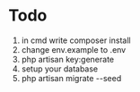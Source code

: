 # Todo
1. in cmd write composer install
2. change env.example to .env
3. php artisan key:generate
4. setup your database
5. php artisan migrate --seed

